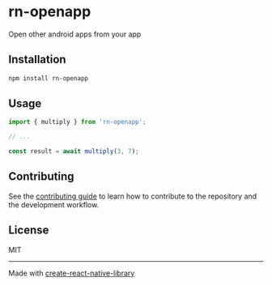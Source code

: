 # rn-openapp

Open other android apps from your app

## Installation

```sh
npm install rn-openapp
```

## Usage

```js
import { multiply } from 'rn-openapp';

// ...

const result = await multiply(3, 7);
```

## Contributing

See the [contributing guide](CONTRIBUTING.md) to learn how to contribute to the repository and the development workflow.

## License

MIT

---

Made with [create-react-native-library](https://github.com/callstack/react-native-builder-bob)

